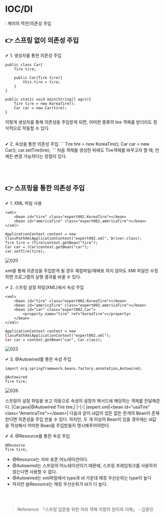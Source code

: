 # IOC/DI
: 제어의 역전/의존성 주입

## 👉 스프링 없이 의존성 주입
✔ 1. 생성자를 통한 의존성 주입
```
public class Car{
    Tire tire;

    public Car(Tire tire){
        this.tire = tire;
    }
}

public static void main(String[] agrs){
    Tire tire = new KoreaTire();
    Car car = new Car(tire);
}
```
이렇게 생성자를 통해 의존성을 주입받게 되면, 어떠한 종류의 tire 객체를 받더라도 정삭적으로 작동할 수 있다.

<br/>
✔ 2. 속성을 통한 의존성 주입
```
Tire tire = new KoreaTire();
Car car = new Car();
car.setTire(tire);
```
처음 객체를 생성한 뒤에도 Tire객체를 바꾸고자 할 때, 언제든 변경 가능하다는 장점이 있다.


<br/><br/>

## 👉 스프링을 통한 의존성 주입
✔ 1. XML 파일 사용
```
<xml>
    <bean id="tire" class="expert002.KoreaTire"></bean>
    <bean id="americaTire" class="expert002.americaTire"></bean>
</xml>
```

```
ApplicationContext context = new ClassPathXmlApplicationContext("expert002.xml", Driver.class);
Tire tire = (Tire)context.getBean("tire");
Car car = (Car)context.getBean("car");
car.setTire(tire);
```

![020](https://user-images.githubusercontent.com/49690185/105571154-04606780-5d91-11eb-9505-ac81463b62d4.png)

xml을 통해 의존성을 주입받게 될 경우 재컴파일/재배포 하지 않아도 XMl 파일만 수정하면 프로그램의 실행 결과를 바꿀 수 있다.

✔ 2. 스프링 설정 파일(XML)에서 속성 주입
```
<xml>
    <bean id="tire" class="expert002.KoreaTire"></bean>
    <bean id="americaTire" class="expert002.americaTire"></bean>
    <bean id="car" class="expert002.Car">
        <property name="tire" ref="koreaTire"></property>
    </bean>
</xml>
```
```
ApplicationContext context = new ClassPathXmlApplicationContext("expert002.xml");
Car car = context.getBean("car", Car.class);
```

![023](https://user-images.githubusercontent.com/49690185/105571159-13471a00-5d91-11eb-998c-e0c33b513a2e.png)


✔ 3. @Autowired를 통한 속성 주입
```
import org.springframework.beans.factory.annotation,Autowired;

@Autowired
Tire tire;
```

![026](https://user-images.githubusercontent.com/49690185/105571162-1cd08200-5d91-11eb-8baf-31358043f954.png)


스프링이 설정 파일을 보고 자동으로 속성의 설정자 메서드에 해당하는 객체를 전달해준다.
|Car.java|@Autowired Tire tire;|
|-|-|
|expert.xml|&lt;bean id="usaTire" class="AmericaTire"&gt;&lt;/bean&gt;|
다음과 같이 id값이 있든 없든 한개의 Bean이 존재한다면 의존성을 주입 받을 수 있다. 하지만, 두 개 이상의 Bean이 있을 경우에는 id값을 작성해서 어떠한 Bean을 주입받을지 명시해주어야한다.

✔ 4. @Resource를 통한 속성 주입
```
@Resource
Tire tire;
```
- @Resource는 자바 표준 어노테이션이다.
- @Autowired는 스프링의 어노테이션이기 때문에, 스프링 프레임워크를 사용하지 않는다면 사용할 수 없다.
- @Autowired는 xml파일에서 type과 id 가운데 매칭 우선순위는 type이 높다
- 하지만 @Resource는 매칭 우선순위가 id가 더 높다.





<br/><br/>
>Reference:
>「스프링 입문을 위한 자바 객체 지향의 원리와 이해」 - 김종민
